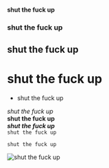 #### shut the fuck up
### shut the fuck up
## shut the fuck up
# shut the fuck up
- shut the fuck up  
  
*shut the fuck up*  
**shut the fuck up**  
***shut the fuck up***  
`shut the fuck up`  
```
shut the fuck up
```
![shut the fuck up](https://gltile.ml/Screenshot%20from%202021-05-24%2022-58-00.png)
